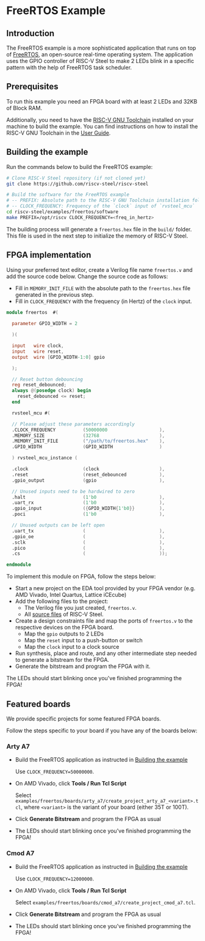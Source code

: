 # FreeRTOS Example

## Introduction

The FreeRTOS example is a more sophisticated application that runs on top of [FreeRTOS](https://www.freertos.org/), an open-source real-time operating system. The application uses the GPIO controller of RISC-V Steel to make 2 LEDs blink in a specific pattern with the help of FreeRTOS task scheduler.

## Prerequisites

To run this example you need an FPGA board with at least 2 LEDs and 32KB of Block RAM.

Additionally, you need to have the [RISC-V GNU Toolchain](https://github.com/riscv-collab/riscv-gnu-toolchain) installed on your machine to build the example. You can find instructions on how to install the RISC-V GNU Toolchain in the [User Guide](../userguide.md#prerequisites).

## Building the example

Run the commands below to build the FreeRTOS example:

```bash
# Clone RISC-V Steel repository (if not cloned yet)
git clone https://github.com/riscv-steel/riscv-steel

# Build the software for the FreeRTOS example
# -- PREFIX: Absolute path to the RISC-V GNU Toolchain installation folder
# -- CLOCK_FREQUENCY: Frequency of the `clock` input of `rvsteel_mcu`
cd riscv-steel/examples/freertos/software
make PREFIX=/opt/riscv CLOCK_FREQUENCY=<freq_in_hertz>
```

The building process will generate a `freertos.hex` file in the `build/` folder. This file is used in the next step to initialize the memory of RISC-V Steel.

## FPGA implementation

Using your preferred text editor, create a Verilog file name `freertos.v` and add the source code below. Change the source code as follows:

- Fill in `MEMORY_INIT_FILE` with the absolute path to the `freertos.hex` file generated in the previous step.
- Fill in `CLOCK_FREQUENCY` with the frequency (in Hertz) of the `clock` input.

```verilog
module freertos  #(
  
  parameter GPIO_WIDTH = 2

  )(

  input   wire clock,
  input   wire reset,
  output  wire [GPIO_WIDTH-1:0] gpio

  );

  // Reset button debouncing
  reg reset_debounced;
  always @(posedge clock) begin
    reset_debounced <= reset;
  end

  rvsteel_mcu #(

  // Please adjust these parameters accordingly
  .CLOCK_FREQUENCY          (50000000                   ),
  .MEMORY_SIZE              (32768                      ),
  .MEMORY_INIT_FILE         ("/path/to/freertos.hex"    ),
  .GPIO_WIDTH               (GPIO_WIDTH                 )

  ) rvsteel_mcu_instance (

  .clock                    (clock                      ),
  .reset                    (reset_debounced            ),
  .gpio_output              (gpio                       ),

  // Unused inputs need to be hardwired to zero
  .halt                     (1'b0                       ),
  .uart_rx                  (1'b0                       ),
  .gpio_input               ({GPIO_WIDTH{1'b0}}         ),
  .poci                     (1'b0                       ),

  // Unused outputs can be left open
  .uart_tx                  (                           ),  
  .gpio_oe                  (                           ),
  .sclk                     (                           ),
  .pico                     (                           ),  
  .cs                       (                           ));

endmodule
```

To implement this module on FPGA, follow the steps below:

- Start a new project on the EDA tool provided by your FPGA vendor (e.g. AMD Vivado, Intel Quartus, Lattice iCEcube)
- Add the following files to the project:
    - The Verilog file you just created, `freertos.v`.
    - All [source files](../hardware/mcu.md#source-files) of RISC-V Steel.
- Create a design constraints file and map the ports of `freertos.v` to the respective devices on the FPGA board.
    - Map the `gpio` outputs to 2 LEDs
    - Map the `reset` input to a push-button or switch
    - Map the `clock` input to a clock source
- Run synthesis, place and route, and any other intermediate step needed to generate a bitstream for the FPGA.
- Generate the bitstream and program the FPGA with it.

The LEDs should start blinking once you've finished programming the FPGA!

## Featured boards

We provide specific projects for some featured FPGA boards.

Follow the steps specific to your board if you have any of the boards below:

### Arty A7

- Build the FreeRTOS application as instructed in [Building the example](#building-the-example)

    Use `CLOCK_FREQUENCY=50000000`.

- On AMD Vivado, click __Tools / Run Tcl Script__

    Select `examples/freertos/boards/arty_a7/create_project_arty_a7_<variant>.tcl`, where `<variant>` is the variant of your board (either 35T or 100T).

- Click **Generate Bitstream** and program the FPGA as usual
- The LEDs should start blinking once you've finished programming the FPGA!

### Cmod A7

- Build the FreeRTOS application as instructed in [Building the example](#building-the-example)

    Use `CLOCK_FREQUENCY=12000000`.

- On AMD Vivado, click __Tools / Run Tcl Script__

    Select `examples/freertos/boards/cmod_a7/create_project_cmod_a7.tcl`.

- Click **Generate Bitstream** and program the FPGA as usual
- The LEDs should start blinking once you've finished programming the FPGA!

</br>
</br>